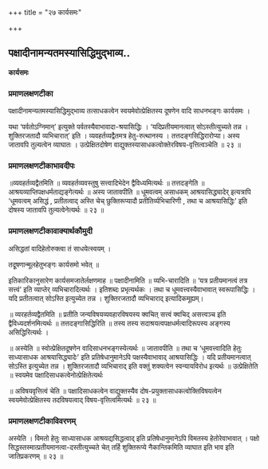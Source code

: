 +++
title = "२७ कार्यसमः"

+++


## पक्षादीनामन्यतमस्यासिद्धिमुद्भाव्य..

**कार्यसमः** 

### **प्रमाणलक्षणटीका**

पक्षादीनामन्यतमस्यासिद्धिमुद्भाव्य तत्साधकत्वेन स्वयमेवोत्प्रेक्षितस्य दूषणेन वादि साधनभङ्गः कार्यसमः ।

यथा ‘पर्वतोऽग्निमान्’ इत्युक्ते पर्वतस्यैवाभावादा-श्रयासिद्धिः । ‘यदिप्रतीयमानत्वात् सोऽस्तीत्युच्यते तन्न । शुक्तिरजतादौ व्यभिचारात्’ इति । व्यवहर्तव्यद्वैतमत्र हेतु-रुत्थानस्य । तत्तदङ्गसिद्धिरारोप्या। अस्य जातावपि तुल्यत्वेन व्याघातः । उत्प्रेक्षितदोषेण वाद्युक्तस्यासाधकत्वोक्तेरविषय-वृत्तित्वञ्चेति ॥ २३ ॥

### **प्रमाणलक्षणटीकाभावदीपः**

॥व्यवहर्तव्यद्वैतमिति ॥ व्यवहर्तव्यवस्तुषु सत्त्वादिभेदेन द्वैविध्यमित्यर्थः ॥ तत्तदङ्गेति ॥ आश्रयव्याप्तिपक्षधर्मताद्यङ्गेत्यर्थः ॥ अस्य जातावपीति ॥ धूमवत्वम् असाधकम् आश्रयासिद्ध्यादेर् इत्यत्रापि ‘धूमवत्वम् असिद्धं , प्रतीतत्वाद् अस्ति चेच् छुक्तिरूप्यादौ प्रतीतिर्व्यभिचारिणी , तथा च आश्रयासिद्धिः’ इति दोषस्य जातावपि तुल्यत्वेनेत्यर्थः ॥ २३ ॥

### **प्रमाणलक्षणटीकावाक्यार्थकौमुदी**

असिद्धतां वादिहेतोरुक्त्वा तं साधयेत्स्वयम् ।

तदृूषणान्मूलहेतुभङ्गः कार्यसमो भवेत् ॥

इतिकारिकानुसारेण कार्यसमजातेर्लक्षणमाह ॥ पक्षादीनामिति ॥ व्यभि-चारादिति ॥ ‘यत्र प्रतीयमानत्वं तत्र सत्त्वं’ इति व्याप्तेर् व्यभिचारादित्यर्थः । इतिशब्दः प्रभृत्यर्थकः । तथा च धूमवत्त्वस्यैवाभावात् स्वरूपासिद्धिः । यदि प्रतीतत्वात् सोऽस्ति इत्युच्येत तन्न । शुक्तिरजतादौ व्यभिचाराद् इत्यादिकमूह्यम्।

॥ व्यरहर्तव्यद्वैतमिति ॥ प्रतीति जन्यविषयव्यवहारविषयस्य क्वचित् सत्त्वं क्वचिद् असत्त्वञ्च इति द्वैविध्यदर्शनमित्यर्थः ॥ तत्तदङ्गासिद्धिरिति ॥ तस्य तस्य सदाश्रयत्वपक्षधर्मत्वादिरूपस्य अङ्गस्य असिद्धिरित्यर्थः ।

॥ अस्येति ॥ स्वोत्प्रेक्षितदूषणेन वादिसाधनभङ्गस्येत्यर्थः ॥ जातावपीति ॥ तथा च ‘धूमवत्त्वादिति हेतुः साध्यासाधक आश्रयासिद्ध्यादेः’ इति प्रतिषेधानुमानेऽपि पक्षस्यैवाभावाद् आश्रयासिद्धिः । यदि प्रतीयमानत्वात् सोऽस्ति इत्युच्येत तन्न । शुक्तिरजतादौ व्यभिचाराद् इति वक्तुं शक्यत्वेन स्वन्यायविरोध इत्यर्थः ॥ उत्प्रेक्षितेति ॥ स्वयमेव पक्षादिसाधकत्वेनोत्प्रेक्षितेत्यर्थः

॥ अविषयवृत्तित्वं चेति ॥ पक्षादिसाधकत्वेन वाद्युक्तस्यैव दोष-प्रयुक्तासाधकत्वोक्तिविषयत्वेन स्वयमेवोत्प्रेक्षितस्य तदविषयत्वाद् विषय-वृत्तित्वमित्यर्थः ॥ २३ ॥

### **प्रमाणलक्षणटीकाविवरणम्**

अस्येति । विमतो हेतुः साध्यासाधक आश्रयद्यसिद्धत्वाद् इति प्रतिषेधानुमानेऽपि विमतस्य हेतोरेवाभावात् । पक्षो सिद्धस्तस्मात्प्रतीयमानत्वा-दस्तीत्युच्चते चेत् तर्हि शुक्तिरूप्ये नैकान्तिकमिति व्याघात इति भाव इति जातिप्रकरणम् ॥ २३ ॥


